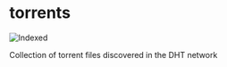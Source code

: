 torrents 
========
![Indexed](https://img.shields.io/badge/indexed-196845-blue)

Collection of torrent files discovered in the DHT network
